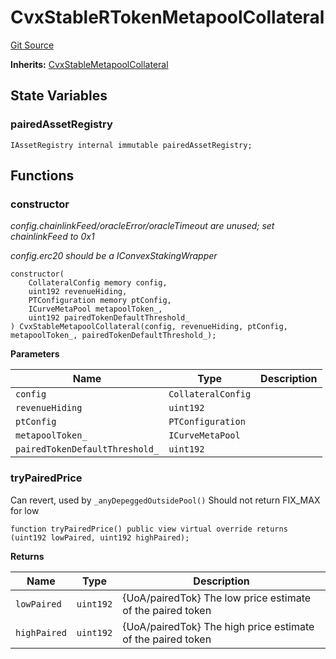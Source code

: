 # CvxStableRTokenMetapoolCollateral
[Git Source](https://github.com/larrythecucumber321/protocol/blob/aabf2c9d4120808940fb3be9193cb66ea71ac351/contracts/plugins/assets/convex/CvxStableRTokenMetapoolCollateral.sol)

**Inherits:**
[CvxStableMetapoolCollateral](/tools/docgen/src/contracts/plugins/assets/convex/CvxStableMetapoolCollateral.sol/contract.CvxStableMetapoolCollateral.md)


## State Variables
### pairedAssetRegistry

```solidity
IAssetRegistry internal immutable pairedAssetRegistry;
```


## Functions
### constructor

*config.chainlinkFeed/oracleError/oracleTimeout are unused; set chainlinkFeed to 0x1*

*config.erc20 should be a IConvexStakingWrapper*


```solidity
constructor(
    CollateralConfig memory config,
    uint192 revenueHiding,
    PTConfiguration memory ptConfig,
    ICurveMetaPool metapoolToken_,
    uint192 pairedTokenDefaultThreshold_
) CvxStableMetapoolCollateral(config, revenueHiding, ptConfig, metapoolToken_, pairedTokenDefaultThreshold_);
```
**Parameters**

|Name|Type|Description|
|----|----|-----------|
|`config`|`CollateralConfig`||
|`revenueHiding`|`uint192`||
|`ptConfig`|`PTConfiguration`||
|`metapoolToken_`|`ICurveMetaPool`||
|`pairedTokenDefaultThreshold_`|`uint192`||


### tryPairedPrice

Can revert, used by `_anyDepeggedOutsidePool()`
Should not return FIX_MAX for low


```solidity
function tryPairedPrice() public view virtual override returns (uint192 lowPaired, uint192 highPaired);
```
**Returns**

|Name|Type|Description|
|----|----|-----------|
|`lowPaired`|`uint192`|{UoA/pairedTok} The low price estimate of the paired token|
|`highPaired`|`uint192`|{UoA/pairedTok} The high price estimate of the paired token|


